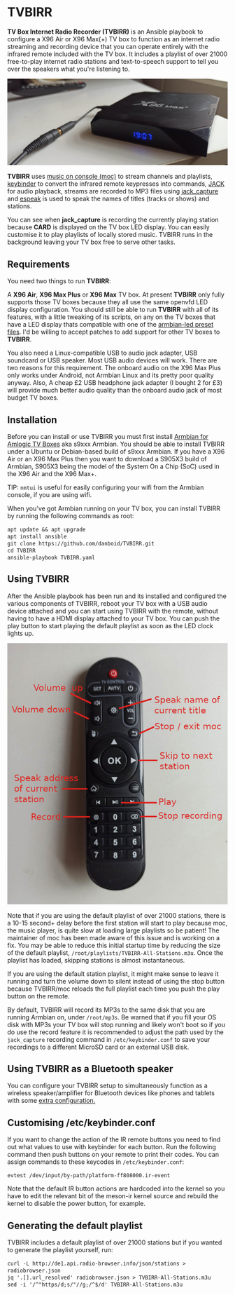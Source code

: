 # TVBIRR

**TV Box Internet Radio Recorder (TVBIRR)** is an Ansible playbook to configure a X96 Air or X96 Max(+) TV box to function as an internet radio streaming and recording device that you can operate entirely with the infrared remote included with the TV box. It includes a playlist of over 21000 free-to-play internet radio stations and text-to-speech support to tell you over the speakers what you're listening to.

![X96 Max Plus pic](https://github.com/danboid/TVBIRR/blob/main/images/x96Max%2B.jpg)

**TVBIRR** uses [music on console (moc)](http://moc.daper.net/) to stream channels and playlists, [keybinder](https://github.com/elopez/keybinder.git) to convert the infrared remote keypresses into commands, [JACK](https://jackaudio.org/) for audio playback, streams are recorded to MP3 files using [jack_capture](https://github.com/kmatheussen/jack_capture) and [espeak](http://espeak.sourceforge.net/) is used to speak the names of titles (tracks or shows) and stations.

You can see when **jack_capture** is recording the currently playing station because **CARD** is displayed on the TV box LED display. You can easily customise it to play playlists of locally stored music. TVBIRR runs in the background leaving your TV box free to serve other tasks.

## Requirements

You need two things to run **TVBIRR**:

A **X96 Air**, **X96 Max Plus** or **X96 Max** TV box. At present **TVBIRR** only fully supports those TV boxes because they all use the same openvfd LED display configuration. You should still be able to run **TVBIRR**  with all of its features, with a little tweaking of its scripts, on any on the TV boxes that have a LED display thats compatible with one of the [armbian-led preset files](https://github.com/ophub/amlogic-s9xxx-armbian/blob/main/build-armbian/armbian-docs/led_screen_display_control.md). I'd be willing to accept patches to add support for other TV boxes to **TVBIRR**.

You also need a Linux-compatible USB to audio jack adapter, USB soundcard or USB speaker. Most USB audio devices will work. There are two reasons for this requirement. The onboard audio on the X96 Max Plus only works under Android, not Armbian Linux and its pretty poor quality anyway. Also, A cheap £2 USB headphone jack adapter (I bought 2 for £3) will provide much better audio quality than the onboard audio jack of most budget TV boxes.

## Installation

Before you can install or use TVBIRR you must first install [Armbian for Amlogic TV Boxes](https://github.com/ophub/amlogic-s9xxx-armbian) aka s9xxx Armbian. You should be able to install TVBIRR under a Ubuntu or Debian-based build of s9xxx Armbian. If you have a X96 Air or an X96 Max Plus then you want to download a S905X3 build of Armbian, S905X3 being the model of the System On a Chip (SoC) used in the X96 Air and the X96 Max+.

TIP: `nmtui` is useful for easily configuring your wifi from the Armbian console, if you are using wifi.

When you've got Armbian running on your TV box, you can install TVBIRR by running the following commands as root:

```
apt update && apt upgrade
apt install ansible
git clone https://github.com/danboid/TVBIRR.git
cd TVBIRR
ansible-playbook TVBIRR.yaml
```

## Using TVBIRR

After the Ansible playbook has been run and its installed and configured the various components of TVBIRR, reboot your TV box with a USB audio device attached and you can start using TVBIRR with the remote, without having to have a HDMI display attached to your TV box. You can push the play button to start playing the default playlist as soon as the LED clock lights up.

![TVBIRR remote controls](https://github.com/danboid/TVBIRR/blob/main/images/TVBIRR-remote.jpg)

Note that if you are using the default playlist of over 21000 stations, there is a 10-15 second+ delay before the first station will start to play because moc, the music player, is quite slow at loading large playlists so be patient! The maintainer of moc has been made aware of this issue and is working on a fix. You may be able to reduce this initial startup time by reducing the size of the default playlist, `/root/playlists/TVBIRR-All-Stations.m3u`. Once the playlist has loaded, skipping stations is almost instantaneous.

If you are using the default station playlist, it might make sense to leave it running and turn the volume down to silent instead of using the stop button because TVBIRR/moc reloads the full playlist each time you push the play button on the remote.

By default, TVBIRR will record its MP3s to the same disk that you are running Armbian on, under `/root/mp3s`. Be warned that if you fill your OS disk with MP3s your TV box will stop running and likely won't boot so if you do use the record feature it is recommended to adjust the path used by the `jack_capture` recording command in `/etc/keybinder.conf` to save your recordings to a different MicroSD card or an external USB disk.

## Using TVBIRR as a Bluetooth speaker

You can configure your TVBIRR setup to simultaneously function as a wireless speaker/amplifier for Bluetooth devices like phones and tablets with some [extra configuration.](https://github.com/danboid/TVBIRR/blob/main/docs/TVBIRR-Bluetooth.md)

## Customising /etc/keybinder.conf

If you want to change the action of the IR remote buttons you need to find out what values to use with keybinder for each button. Run the following command then push buttons on your remote to print their codes. You can assign commands to these keycodes in `/etc/keybinder.conf`:

```
evtest /dev/input/by-path/platform-ff808000.ir-event
```

Note that the default IR button actions are hardcoded into the kernel so you have to edit the relevant bit of the meson-ir kernel source and rebuild the kernel to disable the power button, for example.

## Generating the default playlist

TVBIRR includes a default playlist of over 21000 stations but if you wanted to generate the playlist yourself, run:

```
curl -L http://de1.api.radio-browser.info/json/stations > radiobrowser.json
jq '.[].url_resolved' radiobrowser.json > TVBIRR-All-Stations.m3u
sed -i '/^"https/d;s/"//g;/^$/d' TVBIRR-All-Stations.m3u
```
